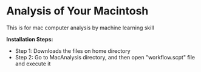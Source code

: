 #  Analysis of Your Macintosh
<p>This is for mac computer analysis by machine learning skill</p>

**Installation Steps:**
* Step 1: Downloads the files on home directory
* Step 2: Go to MacAnalysis directory, and then open "workflow.scpt" file and execute it